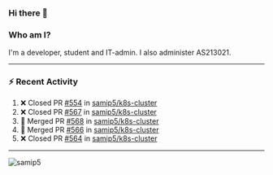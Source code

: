 ### Hi there 👋

### Who am I?
I'm a developer, student and IT-admin. I also administer AS213021.

---
### :zap: Recent Activity
<!--START_SECTION:activity-->
1. ❌ Closed PR [#554](https://github.com/samip5/k8s-cluster/pull/554) in [samip5/k8s-cluster](https://github.com/samip5/k8s-cluster)
2. ❌ Closed PR [#567](https://github.com/samip5/k8s-cluster/pull/567) in [samip5/k8s-cluster](https://github.com/samip5/k8s-cluster)
3. 🎉 Merged PR [#568](https://github.com/samip5/k8s-cluster/pull/568) in [samip5/k8s-cluster](https://github.com/samip5/k8s-cluster)
4. 🎉 Merged PR [#566](https://github.com/samip5/k8s-cluster/pull/566) in [samip5/k8s-cluster](https://github.com/samip5/k8s-cluster)
5. ❌ Closed PR [#564](https://github.com/samip5/k8s-cluster/pull/564) in [samip5/k8s-cluster](https://github.com/samip5/k8s-cluster)
<!--END_SECTION:activity-->
---

<img align="center" src="https://github-readme-stats.vercel.app/api?username=samip5&show_icons=true" alt="samip5" />
